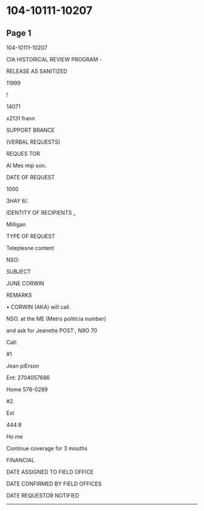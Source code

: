 # 104-10111-10207

## Page 1

104-10111-10207

CIA HISTORICAL REVIEW PROGRAM -

RELEASE AS SANITIZED

11999

!

14071

x2131 frann

SUPPORT BRANCE

(VERBAL REQUESTS)

REQUES TOR

Al Mes mip son.

DATE OF REQUEST

1000

3HAY 6/.

IDENTITY OF RECIPIENTS _

Milligan

TYPE OF REQUEST

Teleplesne content

NSO:

SUBJECT

JUNE CORWIN

REMARKS

• CORWIN (AKA) will call.

NSO. at the ME (Metro politicia number)

and ask for Jeanette POST:, N9O 70

Call:

#1

Jean piErson

Ent: 2704057686

Home 578-0289

#2.

Ext

444:8

Ho me

Continue coverage for 3 mouths

FINANCIAL

DATE ASSIGNED TO FIELD OFFICE

DATE CONFIRMED BY FIELD OFFICES

DATE REQUESTOR NOTIFIED

---

